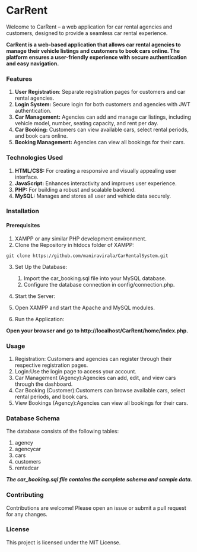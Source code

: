 # CarRent
Welcome to CarRent – a web application for car rental agencies and customers, designed to provide a seamless car rental experience.


**CarRent is a web-based application that allows car rental agencies to manage their vehicle listings and customers to book cars online. The platform ensures a user-friendly experience with secure authentication and easy navigation.**


### Features
1. **User Registration**: Separate registration pages for customers and car rental agencies.
2. **Login System:** Secure login for both customers and agencies with JWT authentication.
3. **Car Management:** Agencies can add and manage car listings, including vehicle model, number, seating capacity, and rent per day.
4. **Car Booking:** Customers can view available cars, select rental periods, and book cars online.
5. **Booking Management:** Agencies can view all bookings for their cars.

   
### Technologies Used
1. **HTML/CSS:** For creating a responsive and visually appealing user interface.
2. **JavaScript:** Enhances interactivity and improves user experience.
3. **PHP:** For building a robust and scalable backend.
4. **MySQL:** Manages and stores all user and vehicle data securely.

   
### Installation

#### Prerequisites
1. XAMPP or any similar PHP development environment.
2. Clone the Repository in htdocs folder of XAMPP:
```
git clone https://github.com/maniravirala/CarRentalSystem.git
```
3. Set Up the Database:
   1. Import the car_booking.sql file into your MySQL database.
   2. Configure the database connection in config/connection.php.

4. Start the Server:
  1. Open XAMPP and start the Apache and MySQL modules.
  2. Run the Application:

**Open your browser and go to http://localhost/CarRent/home/index.php.**


### Usage
1. Registration: Customers and agencies can register through their respective registration pages.
2. Login:Use the login page to access your account.
3. Car Management (Agency):Agencies can add, edit, and view cars through the dashboard.
4. Car Booking (Customer):Customers can browse available cars, select rental periods, and book cars.
5. View Bookings (Agency):Agencies can view all bookings for their cars.


### Database Schema
The database consists of the following tables:
1. agency
2. agencycar
3. cars
4. customers
5. rentedcar
   

***The car_booking.sql file contains the complete schema and sample data.***


### Contributing
Contributions are welcome! Please open an issue or submit a pull request for any changes.


### License
This project is licensed under the MIT License.

